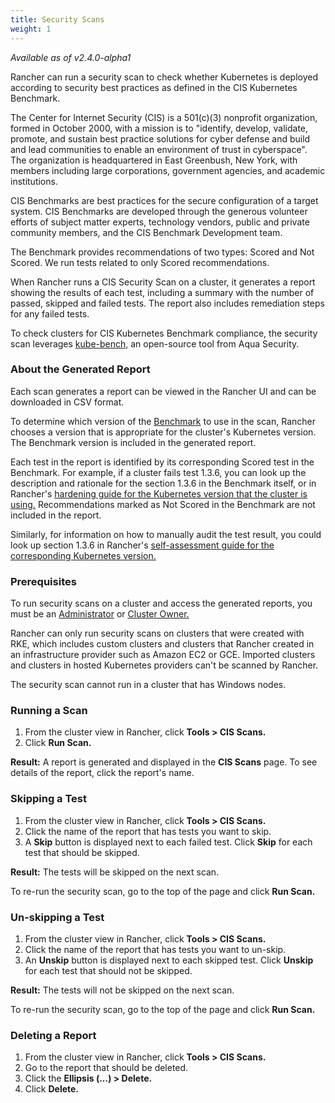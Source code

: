 ```yaml
---
title: Security Scans
weight: 1
---
```


_Available as of v2.4.0-alpha1_

Rancher can run a security scan to check whether Kubernetes is deployed according to security best practices as defined in the CIS Kubernetes Benchmark.

The Center for Internet Security (CIS) is a 501(c)(3) nonprofit organization, formed in October 2000, with a mission is to "identify, develop, validate, promote, and sustain best practice solutions for cyber defense and build and lead communities to enable an environment of trust in cyberspace". The organization is headquartered in East Greenbush, New York, with members including large corporations, government agencies, and academic institutions.

CIS Benchmarks are best practices for the secure configuration of a target system. CIS Benchmarks are developed through the generous volunteer efforts of subject matter experts, technology vendors, public and private community members, and the CIS Benchmark Development team.

The Benchmark provides recommendations of two types: Scored and Not Scored. We run tests related to only Scored recommendations.

When Rancher runs a CIS Security Scan on a cluster, it generates a report showing the results of each test, including a summary with the number of passed, skipped and failed tests. The report also includes remediation steps for any failed tests.

To check clusters for CIS Kubernetes Benchmark compliance, the security scan leverages [kube-bench,](https://github.com/aquasecurity/kube-bench) an open-source tool from Aqua Security.

### About the Generated Report

Each scan generates a report can be viewed in the Rancher UI and can be downloaded in CSV format.

To determine which version of the [Benchmark](https://www.cisecurity.org/benchmark/kubernetes/) to use in the scan, Rancher chooses a version that is appropriate for the cluster's Kubernetes version. The Benchmark version is included in the generated report.

Each test in the report is identified by its corresponding Scored test in the Benchmark. For example, if a cluster fails test 1.3.6, you can look up the description and rationale for the section 1.3.6 in the Benchmark itself, or in Rancher's [hardening guide for the Kubernetes version that the cluster is using.]({{<baseurl>}}/rancher/v2.x/en/security/#rancher-hardening-guide) Recommendations marked as Not Scored in the Benchmark are not included in the report.

Similarly, for information on how to manually audit the test result, you could look up section 1.3.6 in Rancher's [self-assessment guide for the corresponding Kubernetes version.]({{<baseurl>}}/rancher/v2.x/en/security/#the-cis-benchmark-and-self-assessment)

### Prerequisites

To run security scans on a cluster and access the generated reports, you must be an [Administrator]({{<baseurl>}}/rancher/v2.x/en/admin-settings/rbac/global-permissions/) or [Cluster Owner.]({{<baseurl>}}/rancher/v2.x/en/admin-settings/rbac/cluster-project-roles/)

Rancher can only run security scans on clusters that were created with RKE, which includes custom clusters and clusters that Rancher created in an infrastructure provider such as Amazon EC2 or GCE. Imported clusters and clusters in hosted Kubernetes providers can't be scanned by Rancher.

The security scan cannot run in a cluster that has Windows nodes.

### Running a Scan

1. From the cluster view in Rancher, click **Tools > CIS Scans.**
1. Click **Run Scan.**

**Result:** A report is generated and displayed in the **CIS Scans** page. To see details of the report, click the report's name.

### Skipping a Test

1. From the cluster view in Rancher, click **Tools > CIS Scans.**
1. Click the name of the report that has tests you want to skip.
1. A **Skip** button is displayed next to each failed test. Click **Skip** for each test that should be skipped.

**Result:** The tests will be skipped on the next scan.

To re-run the security scan, go to the top of the page and click **Run Scan.**

### Un-skipping a Test

1. From the cluster view in Rancher, click **Tools > CIS Scans.**
1. Click the name of the report that has tests you want to un-skip.
1. An **Unskip** button is displayed next to each skipped test. Click **Unskip** for each test that should not be skipped.

**Result:** The tests will not be skipped on the next scan.

To re-run the security scan, go to the top of the page and click **Run Scan.**

### Deleting a Report

1. From the cluster view in Rancher, click **Tools > CIS Scans.**
1. Go to the report that should be deleted.
1. Click the **Ellipsis (...) > Delete.**
1. Click **Delete.**